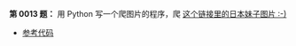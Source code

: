 **第 0013 题：** 用 Python 写一个爬图片的程序，爬 [这个链接里的日本妹子图片 :-)](http://tieba.baidu.com/p/2166231880)
- [参考代码](http://www.v2ex.com/t/61686 "参考代码")